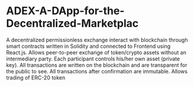 # ADEX-A-DApp-for-the-Decentralized-Marketplac
A decentralized permissionless exchange interact with blockchain through smart contracts written in Solidity and connected to Frontend using React.js. Allows peer-to-peer exchange of token/crypto assets without an intermediary party. Each participant controls his/her own asset (private key). All transactions are written on the blockchain and are transparent for the public to see. All transactions after confirmation are immutable. Allows trading of ERC-20 token
